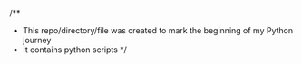 /**
* This repo/directory/file was created to mark the beginning of my Python journey
* It contains python scripts
*/
